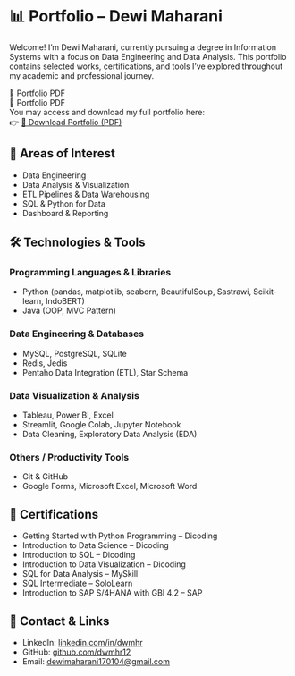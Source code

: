 # 📊 Portfolio – Dewi Maharani

Welcome! I’m Dewi Maharani, currently pursuing a degree in Information Systems with a focus on Data Engineering and Data Analysis. This portfolio contains selected works, certifications, and tools I’ve explored throughout my academic and professional journey.

📄 Portfolio PDF  
📄 Portfolio PDF  
You may access and download my full portfolio here:  
👉 [📂 Download Portfolio (PDF)](./Portofolio-DewiMaharani.pdf)

## 🧠 Areas of Interest
- Data Engineering  
- Data Analysis & Visualization  
- ETL Pipelines & Data Warehousing  
- SQL & Python for Data  
- Dashboard & Reporting   

## 🛠️ Technologies & Tools

### Programming Languages & Libraries
- Python (pandas, matplotlib, seaborn, BeautifulSoup, Sastrawi, Scikit-learn, IndoBERT)  
- Java (OOP, MVC Pattern)  

### Data Engineering & Databases
- MySQL, PostgreSQL, SQLite  
- Redis, Jedis  
- Pentaho Data Integration (ETL), Star Schema  

### Data Visualization & Analysis
- Tableau, Power BI, Excel  
- Streamlit, Google Colab, Jupyter Notebook  
- Data Cleaning, Exploratory Data Analysis (EDA)  

### Others / Productivity Tools
- Git & GitHub  
- Google Forms, Microsoft Excel, Microsoft Word  

## 🏅 Certifications
- Getting Started with Python Programming – Dicoding  
- Introduction to Data Science – Dicoding  
- Introduction to SQL – Dicoding  
- Introduction to Data Visualization – Dicoding  
- SQL for Data Analysis – MySkill  
- SQL Intermediate – SoloLearn  
- Introduction to SAP S/4HANA with GBI 4.2 – SAP  

## 🔗 Contact & Links
- LinkedIn: [linkedin.com/in/dwmhr](https://linkedin.com/in/dwmhr)  
- GitHub: [github.com/dwmhr12](https://github.com/dwmhr12)  
- Email: [dewimaharani170104@gmail.com](mailto:dewimaharani170104@gmail.com)
